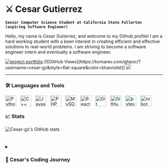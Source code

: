 # ⚔️ Cesar Gutierrez

**`Senior Computer Science Student at California State Fullerton (aspiring Software Engineer)`**

Hello, my name is Cesar Gutierrez, and welcome to my Github profile! I am a hard working student with a keen interest in creating efficient and effective solutions to real-world problems. I am striving to become a software engineer intern and eventually a software engineer.

<p aligh="left">
    <a href="https://cesar-gz.github.io/project-portfolio/">
        <img alt="project portfolio" title="My Project Portfolio" 
        src="https://custom-icon-badges.demolab.com/badge/cesar--gz-Project%20Portfolio-blue"
        /></a>
    [![GitHub Views](https://komarev.com/ghpvc/?username=cesar-gz&style=flat-square&color=blueviolet)]
    <a href="https://www.linkedin.com/in/cesar-gutierrez-c/" rel="nofollow"> <img src="https://camo.githubusercontent.com/46a64b46e5db134c875d304cfaaa8b1bf26d0ea55c187aaec6e6ab079103c451/68747470733a2f2f696d672e736869656c64732e696f2f62616467652f2d4c696e6b6564496e2d3065373661383f7374796c653d706c6173746963266c6f676f3d6c696e6b6564496e" data-canonical-src="https://img.shields.io/badge/-LinkedIn-0e76a8?style=plastic&amp;logo=linkedIn" style="max-width: 100%;"> </a>
</p>

---

### 🛠️ Languages and Tools

<img align="left" alt="Python" width="35px" style="padding-right:10px;" 
    src="https://cdn.jsdelivr.net/gh/devicons/devicon/icons/python/python-original-wordmark.svg"/>
<img align="left" alt="C++" width="35px" style="padding-right:10px;" 
    src="https://camo.githubusercontent.com/521e78dc0d1e0a5f3925b9f52cc8c84096530ac5f51e7b2963e5a29bdc3bd486/68747470733a2f2f63646e2e6a7364656c6976722e6e65742f67682f64657669636f6e732f64657669636f6e2f69636f6e732f63706c7573706c75732f63706c7573706c75732d6c696e652e737667"/>
<img align="left" alt="Javascript" width="35px" style="padding-right:10px;" 
    src="https://cdn.jsdelivr.net/gh/devicons/devicon/icons/javascript/javascript-plain.svg"/>
<img align="left" alt="PHP" width="35px" style="padding-right:10px;" 
    src="https://cdn.jsdelivr.net/gh/devicons/devicon/icons/php/php-plain.svg"/>
<img align="left" alt="MySQL" width="35px" style="padding-right:10px;" 
    src="https://cdn.jsdelivr.net/gh/devicons/devicon/icons/mysql/mysql-plain-wordmark.svg"/>
<img align="left" alt="React" width="35px" style="padding-right:10px;" 
    src="https://cdn.jsdelivr.net/gh/devicons/devicon/icons/react/react-original.svg"/>
<img align="left" alt="Git" width="35px" style="padding-right:10px;" 
    src="https://cdn.jsdelivr.net/gh/devicons/devicon/icons/git/git-original-wordmark.svg"/>
<img align="left" alt="GitHub" width="35px" style="padding-right:10px;" 
    src="https://cdn.jsdelivr.net/gh/devicons/devicon/icons/github/github-original.svg"/>
<img align="left" alt="pytest" width="35px" style="padding-right:10px;" 
    src="https://cdn.jsdelivr.net/gh/devicons/devicon/icons/pytest/pytest-original-wordmark.svg"/>
<img align="left" alt="robot" width="35px" style="padding-right:10px;" 
    src="https://upload.wikimedia.org/wikipedia/commons/e/e4/Robot-framework-logo.png?20180323153902"/>
<br />

#

### 📈 Stats

![Cesar-gz's GitHub stats](https://github-readme-stats-sigma-five.vercel.app/api?username=cesar-gz&theme=prussian&show_icons=true)

#

<details>
    <summary><h3>👾 Cesar's Coding Journey</h3></summary>
        I am a highly motivated senior at California State University Fullerton with a passion for Computer Science. With three years of studying, I have developed a deep understanding of Web Applications, Databases, Software, and Programming. I have used technologies like React, MongoDB, MySQL, and PHP. I am always seeking to expand my knowledge and stay up-to-date on the latest trends and developments. Throughout my studies, I have been fortunate to work with some amazing people, and have been a part of some fun projects. I am a team player at heart and thrive in collaborative environments where everyone's contributions are valued. I am dedicated to providing high-quality work and going above and beyond to ensure the satisfaction of my clients and colleagues. I have taken Assembly, Compilers and Languages, Operating Systems, Intro to Software Engineering, Software Testing, Python, Databases & File Structures, Computer Security, Data Science, Calculus 2, and Linear Algebra. Now I'm taking Algorithm Engineering, Computer Communications, and Software Design. My hope is to be able to graduate become a software engineer where I can provide value to a company. In my free time, I enjoy learning new frameworks or implementing new project ideas, and I believe that a healthy work-life balance is crucial for success and personal fulfillment. I am always open to new opportunities and challenges, and am excited to connect with like-minded professionals in the industry. Feel free to reach out to me for any inquiries.
